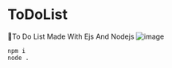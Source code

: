 # ToDoList
🎒To Do List Made With Ejs And Nodejs
![image](https://user-images.githubusercontent.com/65026164/190567655-d4b7354f-633c-4ccf-8e20-8017d52466a6.png)


```
npm i
node .
```
